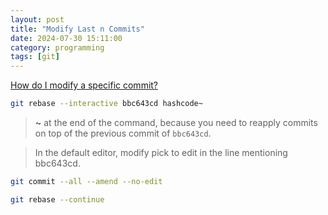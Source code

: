 ```yaml
---
layout: post
title: "Modify Last n Commits"
date: 2024-07-30 15:11:00
category: programming
tags: [git]
---
```


[How do I modify a specific commit?](https://stackoverflow.com/questions/1186535/how-do-i-modify-a-specific-commit)

```sh
git rebase --interactive bbc643cd hashcode~
```

> **~** at the end of the command, because you need to reapply commits on top of the previous commit of `bbc643cd`.

> In the default editor, modify pick to edit in the line mentioning bbc643cd.


```sh
git commit --all --amend --no-edit
```

```sh
git rebase --continue
```


[jekyll]: http://jekyllrb.com
[jekyll-gh]: https://github.com/jekyll/jekyll
[jekyll-help]: https://github.com/jekyll/jekyll-help

